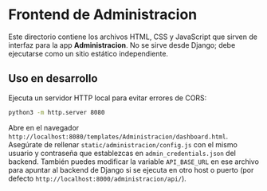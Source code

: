 # Frontend de Administracion

Este directorio contiene los archivos HTML, CSS y JavaScript que sirven de interfaz
para la app **Administracion**. No se sirve desde Django; debe ejecutarse
como un sitio estático independiente.

## Uso en desarrollo

Ejecuta un servidor HTTP local para evitar errores de CORS:

```bash
python3 -m http.server 8080
```

Abre en el navegador `http://localhost:8080/templates/Administracion/dashboard.html`.
Asegúrate de rellenar `static/administracion/config.js` con el mismo usuario y
contraseña que establezcas en `admin_credentials.json` del backend. También
puedes modificar la variable `API_BASE_URL` en ese archivo para apuntar al
backend de Django si se ejecuta en otro host o puerto (por defecto
`http://localhost:8000/administracion/api/`).
